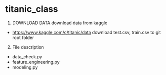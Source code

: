 # titanic_class

1. DOWNLOAD DATA
download data from kaggle
 - https://www.kaggle.com/c/titanic/data
download test.csv, train.csv to git root folder

2. File description
 - data_check.py
 - feature_engineering.py
 - modeling.py
